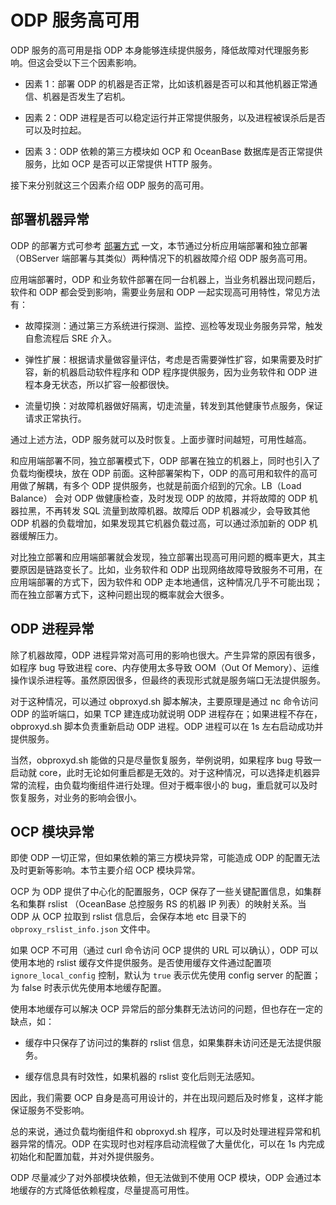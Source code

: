 # ODP 服务高可用

ODP 服务的高可用是指 ODP 本身能够连续提供服务，降低故障对代理服务影响。但这会受以下三个因素影响。

* 因素 1：部署 ODP 的机器是否正常，比如该机器是否可以和其他机器正常通信、机器是否发生了宕机。

* 因素 2：ODP 进程是否可以稳定运行并正常提供服务，以及进程被误杀后是否可以及时拉起。

* 因素 3：ODP 依赖的第三方模块如 OCP 和 OceanBase 数据库是否正常提供服务，比如 OCP 是否可以正常提供 HTTP 服务。

接下来分别就这三个因素介绍 ODP 服务的高可用。

## 部署机器异常

ODP 的部署方式可参考 [部署方式](../2.install/2.deploy.md) 一文，本节通过分析应用端部署和独立部署（OBServer 端部署与其类似）两种情况下的机器故障介绍 ODP 服务高可用。

应用端部署时，ODP 和业务软件部署在同一台机器上，当业务机器出现问题后，软件和 ODP 都会受到影响，需要业务层和 ODP 一起实现高可用特性，常见方法有：

* 故障探测：通过第三方系统进行探测、监控、巡检等发现业务服务异常，触发自愈流程后 SRE 介入。

* 弹性扩展：根据请求量做容量评估，考虑是否需要弹性扩容，如果需要及时扩容，新的机器启动软件程序和 ODP 程序提供服务，因为业务软件和 ODP 进程本身无状态，所以扩容一般都很快。

* 流量切换：对故障机器做好隔离，切走流量，转发到其他健康节点服务，保证请求正常执行。

通过上述方法，ODP 服务就可以及时恢复。上面步骤时间越短，可用性越高。

和应用端部署不同，独立部署模式下，ODP 部署在独立的机器上，同时也引入了负载均衡模块，放在 ODP 前面。这种部署架构下，ODP 的高可用和软件的高可用做了解耦，有多个 ODP 提供服务，也就是前面介绍到的冗余。LB（Load Balance） 会对 ODP 做健康检查，及时发现 ODP 的故障，并将故障的 ODP 机器拉黑，不再转发 SQL 流量到故障机器。故障后 ODP 机器减少，会导致其他 ODP 机器的负载增加，如果发现其它机器负载过高，可以通过添加新的 ODP 机器缓解压力。

对比独立部署和应用端部署就会发现，独立部署出现高可用问题的概率更大，其主要原因是链路变长了。比如，业务软件和 ODP 出现网络故障导致服务不可用，在应用端部署的方式下，因为软件和 ODP 走本地通信，这种情况几乎不可能出现；而在独立部署方式下，这种问题出现的概率就会大很多。

## ODP 进程异常

除了机器故障，ODP 进程异常对高可用的影响也很大。产生异常的原因有很多，如程序 bug 导致进程 core、内存使用太多导致 OOM（Out Of Memory）、运维操作误杀进程等。虽然原因很多，但最终的表现形式就是服务端口无法提供服务。

对于这种情况，可以通过 obproxyd.sh 脚本解决，主要原理是通过 nc 命令访问 ODP 的监听端口，如果 TCP 建连成功就说明 ODP 进程存在；如果进程不存在，obproxyd.sh 脚本负责重新启动 ODP 进程。ODP 进程可以在 1s 左右启动成功并提供服务。

当然，obproxyd.sh 能做的只是尽量恢复服务，举例说明，如果程序 bug 导致一启动就 core，此时无论如何重启都是无效的。对于这种情况，可以选择走机器异常的流程，由负载均衡组件进行处理。但对于概率很小的 bug，重启就可以及时恢复服务，对业务的影响会很小。

## OCP 模块异常

即使 ODP 一切正常，但如果依赖的第三方模块异常，可能造成 ODP 的配置无法及时更新等影响。本节主要介绍 OCP 模块异常。

OCP 为 ODP 提供了中心化的配置服务，OCP 保存了一些关键配置信息，如集群名和集群 rslist （OceanBase 总控服务 RS 的机器 IP 列表）的映射关系。当 ODP 从 OCP 拉取到 rslist 信息后，会保存本地 etc 目录下的 `obproxy_rslist_info.json` 文件中。

如果 OCP 不可用（通过 curl 命令访问 OCP 提供的 URL 可以确认），ODP 可以使用本地的 rslist 缓存文件提供服务。是否使用缓存文件通过配置项 `ignore_local_config` 控制，默认为 `true` 表示优先使用 config server 的配置；为 false 时表示优先使用本地缓存配置。

使用本地缓存可以解决 OCP 异常后的部分集群无法访问的问题，但也存在一定的缺点，如：

* 缓存中只保存了访问过的集群的 rslist 信息，如果集群未访问还是无法提供服务。

* 缓存信息具有时效性，如果机器的 rslist 变化后则无法感知。

因此，我们需要 OCP 自身是高可用设计的，并在出现问题后及时修复，这样才能保证服务不受影响。

总的来说，通过负载均衡组件和 obproxyd.sh 程序，可以及时处理进程异常和机器异常的情况。ODP 在实现时也对程序启动流程做了大量优化，可以在 1s 内完成初始化和配置加载，并对外提供服务。

ODP 尽量减少了对外部模块依赖，但无法做到不使用 OCP 模块，ODP 会通过本地缓存的方式降低依赖程度，尽量提高可用性。
